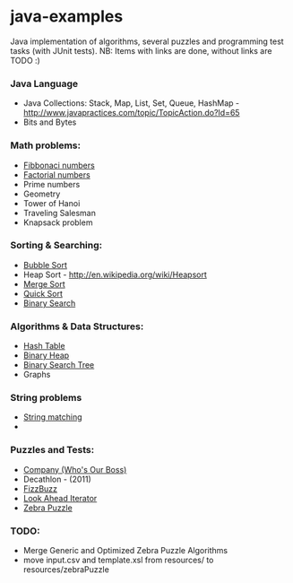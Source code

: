 java-examples
=============

Java implementation of algorithms, several puzzles and programming test tasks (with JUnit tests). 
NB: Items with links are done, without links are TODO :)

### Java Language

* Java Collections: Stack, Map, List, Set, Queue, HashMap - http://www.javapractices.com/topic/TopicAction.do?Id=65
* Bits and Bytes

### Math problems:

* [Fibbonaci numbers](http://en.wikipedia.org/wiki/Fibonacci_number)
* [Factorial numbers](http://en.wikipedia.org/wiki/Factorial)
* Prime numbers
* Geometry
* Tower of Hanoi
* Traveling Salesman
* Knapsack problem

### Sorting & Searching:

* [Bubble Sort](http://en.wikipedia.org/wiki/Bubble_sort) 
* Heap Sort - http://en.wikipedia.org/wiki/Heapsort
* [Merge Sort](http://en.wikipedia.org/wiki/Merge_sort) 
* [Quick Sort](http://en.wikipedia.org/wiki/Quick_Sort) 
* [Binary Search](http://en.wikipedia.org/wiki/Binary_search_algorithm)

### Algorithms & Data Structures:

* [Hash Table](http://en.wikipedia.org/wiki/Hash_table)
* [Binary Heap](http://en.wikipedia.org/wiki/Binary_heap)
* [Binary Search Tree](http://en.wikipedia.org/wiki/Binary_search_tree)
* Graphs

### String problems

* [String matching](http://en.wikipedia.org/wiki/String_searching_algorithm)
*

### Puzzles and Tests:

* [Company (Who's Our Boss)](http://www.careercup.com/forumpost?id=4865236729331712)
* Decathlon - (2011)
* [FizzBuzz](http://en.wikipedia.org/wiki/Bizz_buzz)
* [Look Ahead Iterator](http://www.careercup.com/question?id=16910673) 
* [Zebra Puzzle](http://en.wikipedia.org/wiki/Zebra_Puzzle)

### TODO: 

* Merge Generic and Optimized Zebra Puzzle Algorithms
* move input.csv and template.xsl from resources/ to resources/zebraPuzzle
